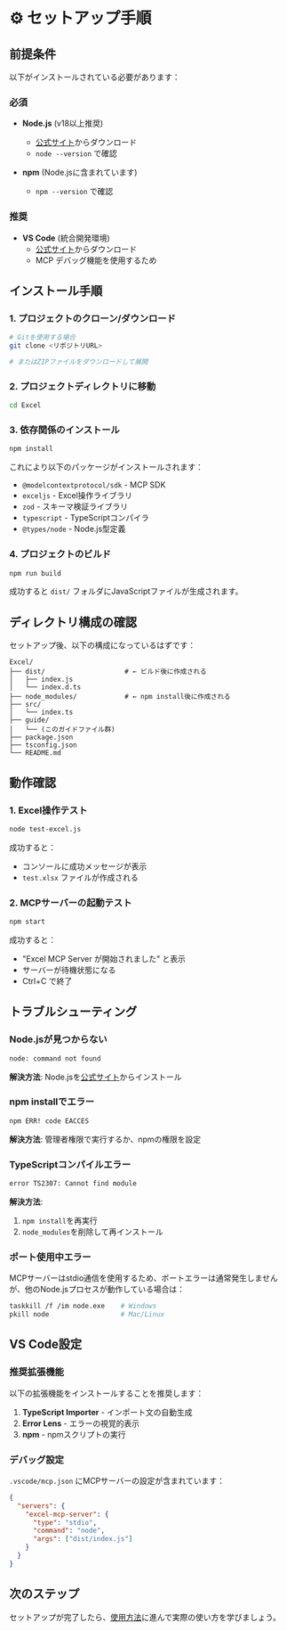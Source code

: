 # ⚙️ セットアップ手順

## 前提条件

以下がインストールされている必要があります：

### 必須
- **Node.js** (v18以上推奨)
  - [公式サイト](https://nodejs.org/)からダウンロード
  - `node --version` で確認

- **npm** (Node.jsに含まれています)
  - `npm --version` で確認

### 推奨
- **VS Code** (統合開発環境)
  - [公式サイト](https://code.visualstudio.com/)からダウンロード
  - MCP デバッグ機能を使用するため

## インストール手順

### 1. プロジェクトのクローン/ダウンロード
```bash
# Gitを使用する場合
git clone <リポジトリURL>

# またはZIPファイルをダウンロードして展開
```

### 2. プロジェクトディレクトリに移動
```bash
cd Excel
```

### 3. 依存関係のインストール
```bash
npm install
```

これにより以下のパッケージがインストールされます：
- `@modelcontextprotocol/sdk` - MCP SDK
- `exceljs` - Excel操作ライブラリ
- `zod` - スキーマ検証ライブラリ
- `typescript` - TypeScriptコンパイラ
- `@types/node` - Node.js型定義

### 4. プロジェクトのビルド
```bash
npm run build
```

成功すると `dist/` フォルダにJavaScriptファイルが生成されます。

## ディレクトリ構成の確認

セットアップ後、以下の構成になっているはずです：

```
Excel/
├── dist/                    # ← ビルド後に作成される
│   ├── index.js
│   └── index.d.ts
├── node_modules/            # ← npm install後に作成される
├── src/
│   └── index.ts
├── guide/
│   └── (このガイドファイル群)
├── package.json
├── tsconfig.json
└── README.md
```

## 動作確認

### 1. Excel操作テスト
```bash
node test-excel.js
```

成功すると：
- コンソールに成功メッセージが表示
- `test.xlsx` ファイルが作成される

### 2. MCPサーバーの起動テスト
```bash
npm start
```

成功すると：
- "Excel MCP Server が開始されました" と表示
- サーバーが待機状態になる
- Ctrl+C で終了

## トラブルシューティング

### Node.jsが見つからない
```bash
node: command not found
```
**解決方法**: Node.jsを[公式サイト](https://nodejs.org/)からインストール

### npm installでエラー
```bash
npm ERR! code EACCES
```
**解決方法**: 管理者権限で実行するか、npmの権限を設定

### TypeScriptコンパイルエラー
```bash
error TS2307: Cannot find module
```
**解決方法**: 
1. `npm install`を再実行
2. `node_modules`を削除して再インストール

### ポート使用中エラー
MCPサーバーはstdio通信を使用するため、ポートエラーは通常発生しませんが、他のNode.jsプロセスが動作している場合は：
```bash
taskkill /f /im node.exe    # Windows
pkill node                  # Mac/Linux
```

## VS Code設定

### 推奨拡張機能
以下の拡張機能をインストールすることを推奨します：

1. **TypeScript Importer** - インポート文の自動生成
2. **Error Lens** - エラーの視覚的表示
3. **npm** - npmスクリプトの実行

### デバッグ設定
`.vscode/mcp.json` にMCPサーバーの設定が含まれています：

```json
{
  "servers": {
    "excel-mcp-server": {
      "type": "stdio",
      "command": "node",
      "args": ["dist/index.js"]
    }
  }
}
```

## 次のステップ

セットアップが完了したら、[使用方法](./03-usage.md)に進んで実際の使い方を学びましょう。
